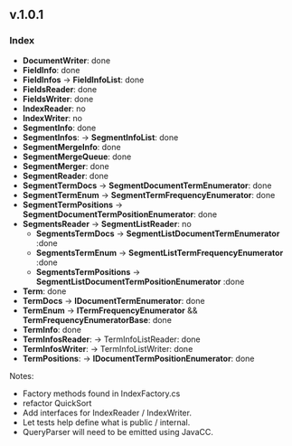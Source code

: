 ﻿
## v.1.0.1

### Index 
 - **DocumentWriter**: done  
 - **FieldInfo**: done 
 - **FieldInfos** -> **FieldInfoList**: done 
 - **FieldsReader**: done
 - **FieldsWriter**: done 
 - **IndexReader**: no
 - **IndexWriter**: no
 - **SegmentInfo**: done 
 - **SegmentInfos**: -> **SegmentInfoList**: done 
 - **SegmentMergeInfo**: done 
 - **SegmentMergeQueue**: done 
 - **SegmentMerger**: done
 - **SegmentReader**: done 
 - **SegmentTermDocs** -> **SegmentDocumentTermEnumerator**: done 
 - **SegmentTermEnum** -> **SegmentTermFrequencyEnumerator**: done 
 - **SegmentTermPositions** -> **SegmentDocumentTermPositionEnumerator**: done 
 - **SegmentsReader** -> **SegmentListReader**: no
   - **SegmentsTermDocs** -> **SegmentListDocumentTermEnumerator** :done
   - **SegmentsTermEnum** -> **SegmentListTermFrequencyEnumerator** :done 
   - **SegmentsTermPositions** -> **SegmentListDocumentTermPositionEnumerator** :done 
 - **Term**: done 
 - **TermDocs** -> **IDocumentTermEnumerator**: done 
 - **TermEnum** -> **ITermFrequencyEnumerator** && **TermFrequencyEnumeratorBase**: done 
 - **TermInfo**: done 
 - **TermInfosReader**: -> TermInfoListReader: done 
 - **TermInfosWriter**: -> TermInfoListWriter: done 
 - **TermPositions**: -> **IDocumentTermPositionEnumerator**: done 

 Notes:
 - Factory methods found in IndexFactory.cs
 - refactor QuickSort
 - Add interfaces for IndexReader / IndexWriter.  
 - Let tests help define what is public / internal. 
 - QueryParser will need to be emitted using JavaCC.  